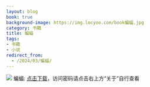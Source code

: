 ```yaml
---
layout: blog
book: true
background-image: https://img.locyoo.com/book蝙蝠.jpg
category: 书籍
title: 蝙蝠
tags:
- 书籍
- 小说
redirect_from:
  - /2024/03/蝙蝠/
---
```

![](https://img.locyoo.com/book蝙蝠.jpg)
蝙蝠: <a name = "ref1" href="https://url18.ctfile.com/f/50983618-1363199027-c33b9f?p=3619">点击下载</a>，访问密码请点击右上方“关于”自行查看